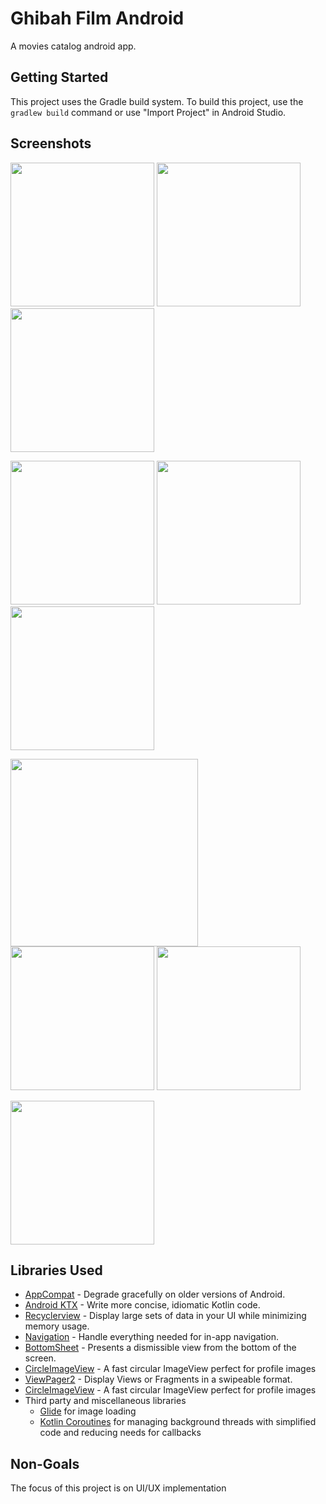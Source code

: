 Ghibah Film Android
=================

A movies catalog android app.


Getting Started
---------------
This project uses the Gradle build system. To build this project, use the
`gradlew build` command or use "Import Project" in Android Studio.


Screenshots
-----------
<p float="left">
 <img src="selamat.jpg" width="230">
 <img src="login.jpg" width="230">
 <img src="home.jpg" width="230">
 </p>
 <p float="left">
 <img src="home2.jpg" width="230">
 <img src="kategori.jpg" width="230">
 <img src="profile.jpg" width="230">
 </p>
 <p float="center">
 <img src="detail.png" width="300">
  <img src="bintang.jpg" width="230">
 <img src="ulasan.jpg" width="230">
 </p>
  <p float="left">
 <img src="strim.jpg" width="230">
 </p>



Libraries Used
--------------

  * [AppCompat][1] - Degrade gracefully on older versions of Android.
  * [Android KTX][2] - Write more concise, idiomatic Kotlin code.
  * [Recyclerview][4] - Display large sets of data in your UI while minimizing memory usage.
  * [Navigation][14] - Handle everything needed for in-app navigation.
  * [BottomSheet][666] - Presents a dismissible view from the bottom of the screen.
  * [CircleImageView][667] - A fast circular ImageView perfect for profile images
  * [ViewPager2][668] - Display Views or Fragments in a swipeable format.
  * [CircleImageView][666] - A fast circular ImageView perfect for profile images
* Third party and miscellaneous libraries
  * [Glide][90] for image loading
  * [Kotlin Coroutines][91] for managing background threads with simplified code and reducing needs for callbacks


[1]: https://developer.android.com/topic/libraries/support-library/packages#v7-appcompat
[2]: https://developer.android.com/kotlin/ktx
[4]: https://developer.android.com/jetpack/androidx/releases/recyclerview
[14]: https://developer.android.com/topic/libraries/architecture/navigation/
[16]: https://developer.android.com/topic/libraries/architecture/room
[17]: https://developer.android.com/topic/libraries/architecture/viewmodel
[18]: https://developer.android.com/topic/libraries/architecture/workmanager
[30]: https://developer.android.com/guide/topics/ui
[90]: https://bumptech.github.io/glide/
[91]: https://kotlinlang.org/docs/reference/coroutines-overview.html
[93]: https://developer.android.com/training/dependency-injection
[666]: https://github.com/Flipboard/bottomsheet
[667]: https://github.com/hdodenhof/CircleImageView
[668]: https://developer.android.com/jetpack/androidx/releases/viewpager2
[669]: https://github.com/hdodenhof/CircleImageView



Non-Goals
---------
The focus of this project is on UI/UX implementation
